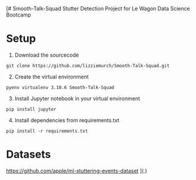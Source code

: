 [# Smooth-Talk-Squad
Stutter Detection Project for Le Wagon Data Science Bootcamp

# Setup
1. Download the sourcecode
```
git clone https://github.com/lizziemurch/Smooth-Talk-Squad.git
```
2. Create the virtual environment
```
pyenv virtualenv 3.10.6 Smooth-Talk-Squad
```
3. Install Jupyter notebook in your virtual environment
```
pip install jupyter
```

4. Install dependencies from requirements.txt
```
pip install -r requirements.txt
```

# Datasets
https://github.com/apple/ml-stuttering-events-dataset
](.)
